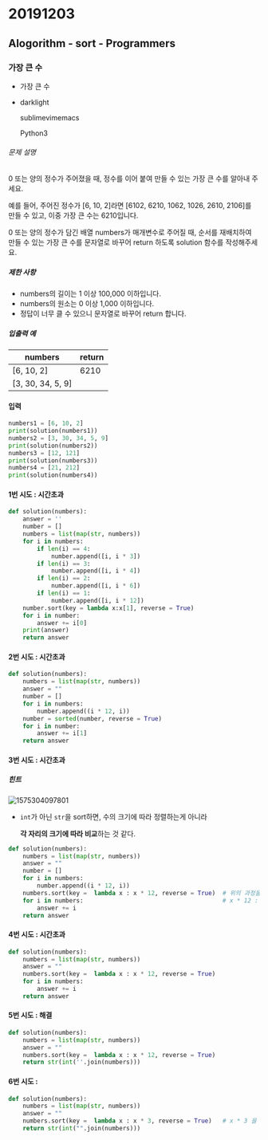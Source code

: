 # 20191203

## Alogorithm - sort - Programmers

### 가장 큰 수 



- 가장 큰 수

- darklight

  sublimevimemacs

  Python3 

###### 문제 설명

0 또는 양의 정수가 주어졌을 때, 정수를 이어 붙여 만들 수 있는 가장 큰 수를 알아내 주세요.

예를 들어, 주어진 정수가 [6, 10, 2]라면 [6102, 6210, 1062, 1026, 2610, 2106]를 만들 수 있고, 이중 가장 큰 수는 6210입니다.

0 또는 양의 정수가 담긴 배열 numbers가 매개변수로 주어질 때, 순서를 재배치하여 만들 수 있는 가장 큰 수를 문자열로 바꾸어 return 하도록 solution 함수를 작성해주세요.

##### 제한 사항

- numbers의 길이는 1 이상 100,000 이하입니다.
- numbers의 원소는 0 이상 1,000 이하입니다.
- 정답이 너무 클 수 있으니 문자열로 바꾸어 return 합니다.

##### 입출력 예

| numbers           | return |
| ----------------- | ------ |
| [6, 10, 2]        | 6210   |
| [3, 30, 34, 5, 9] |        |



#### 입력

```python
numbers1 = [6, 10, 2]
print(solution(numbers1))
numbers2 = [3, 30, 34, 5, 9]
print(solution(numbers2))
numbers3 = [12, 121]
print(solution(numbers3))
numbers4 = [21, 212]
print(solution(numbers4))
```





#### 1번 시도 : 시간초과

```python
def solution(numbers):
    answer = ''
    number = []
    numbers = list(map(str, numbers))
    for i in numbers:
        if len(i) == 4:
            number.append([i, i * 3])
        if len(i) == 3:
            number.append([i, i * 4])
        if len(i) == 2:
            number.append([i, i * 6])
        if len(i) == 1:
            number.append([i, i * 12])
    number.sort(key = lambda x:x[1], reverse = True)
    for i in number:
        answer += i[0]
    print(answer)
    return answer
```



#### 2번 시도 : 시간초과

```python
def solution(numbers):
    numbers = list(map(str, numbers))
    answer = ""
    number = []
    for i in numbers:
        number.append((i * 12, i))
    number = sorted(number, reverse = True)
    for i in number:
        answer += i[1]
    return answer

```



#### 3번 시도 : 시간초과

##### 힌트

![1575304097801](C:\Users\yong_\AppData\Roaming\Typora\typora-user-images\1575304097801.png)

* `int`가 아닌 `str`을 sort하면, 수의 크기에 따라 정렬하는게 아니라

  **각 자리의 크기에 따라 비교**하는 것 같다.



```python
def solution(numbers):
    numbers = list(map(str, numbers))
    answer = ""
    number = []
    for i in numbers:
        number.append((i * 12, i))
    numbers.sort(key =  lambda x : x * 12, reverse = True)	# 위의 과정을 lambda로
    for i in numbers:										# x * 12 : 이유는 자리수 통일
        answer += i
    return answer
```



#### 4번 시도 : 시간초과

```python
def solution(numbers):
    numbers = list(map(str, numbers))
    answer = ""
    numbers.sort(key =  lambda x : x * 12, reverse = True)
    for i in numbers:
        answer += i
    return answer
```



#### 5번 시도 : 해결

```python
def solution(numbers):
    numbers = list(map(str, numbers))
    answer = ""
    numbers.sort(key =  lambda x : x * 12, reverse = True)
    return str(int(''.join(numbers)))
```



#### 6번 시도 : 

```python
def solution(numbers):
    numbers = list(map(str, numbers))
    answer = ""
    numbers.sort(key =  lambda x : x * 3, reverse = True)	# x * 3 을 해도 된다.
    return str(int("".join(numbers)))
```

